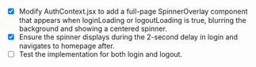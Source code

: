 - [x] Modify AuthContext.jsx to add a full-page SpinnerOverlay component that appears when loginLoading or logoutLoading is true, blurring the background and showing a centered spinner.
- [x] Ensure the spinner displays during the 2-second delay in login and navigates to homepage after.
- [ ] Test the implementation for both login and logout.
